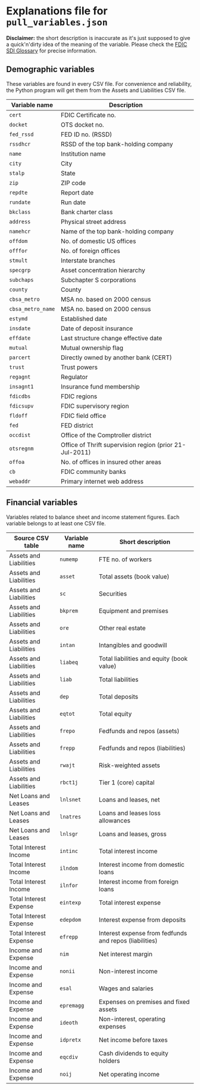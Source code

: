 # Explanations file for `pull_variables.json`

**Disclaimer:** the short description is inaccurate as it's just supposed to give a quick'n'dirty idea of the meaning of the variable.
Please check the [FDIC SDI Glossary](https://www5.fdic.gov/sdi/main.asp?formname=glossary) for precise information.


## Demographic variables

These variables are found in every CSV file.
For convenience and reliability, the Python program will get them from the Assets and Liabilities CSV file.


| Variable name     | Description |
|-------------------|-------------|
| `cert`            | FDIC Certificate no. |
| `docket`          | OTS docket no. |
| `fed_rssd`        | FED ID no. (RSSD) |
| `rssdhcr`         | RSSD of the top bank-holding company |
| `name`            | Institution name |
| `city`            | City |
| `stalp`           | State |
| `zip`             | ZIP code |
| `repdte`          | Report date |
| `rundate`         | Run date |
| `bkclass`         | Bank charter class |
| `address`         | Physical street address |
| `namehcr`         | Name of the top bank-holding company |
| `offdom`          | No. of domestic US offices |
| `offfor`          | No. of foreign offices |
| `stmult`          | Interstate branches |
| `specgrp`         | Asset concentration hierarchy |
| `subchaps`        | Subchapter S corporations |
| `county`          | County |
| `cbsa_metro`      | MSA no. based on 2000 census |
| `cbsa_metro_name` | MSA no. based on 2000 census |
| `estymd`          | Established date |
| `insdate`         | Date of deposit insurance |
| `effdate`         | Last structure change effective date |
| `mutual`          | Mutual ownership flag |
| `parcert`         | Directly owned by another bank (CERT) |
| `trust`           | Trust powers |
| `regagnt`         | Regulator |
| `insagnt1`        | Insurance fund membership |
| `fdicdbs`         | FDIC regions |
| `fdicsupv`        | FDIC supervisory region  |
| `fldoff`          | FDIC field office |
| `fed`             | FED district |
| `occdist`         | Office of the Comptroller district |
| `otsregnm`        | Office of Thrift supervision region (prior 21-Jul-2011) |
| `offoa`           | No. of offices in insured other areas |
| `cb`              | FDIC community banks |
| `webaddr`         | Primary internet web address |


## Financial variables

Variables related to balance sheet and income statement figures.
Each variable belongs to at least one CSV file.

| Source CSV table       | Variable name | Short description                                      |
|------------------------|---------------|--------------------------------------------------------|
| Assets and Liabilities | `numemp`      | FTE no. of workers                                     |
| Assets and Liabilities | `asset`       | Total assets (book value)                              |
| Assets and Liabilities | `sc`          | Securities                                             |
| Assets and Liabilities | `bkprem`      | Equipment and premises                                 |
| Assets and Liabilities | `ore`         | Other real estate                                      |
| Assets and Liabilities | `intan`       | Intangibles and goodwill                               |
| Assets and Liabilities | `liabeq`      | Total liabilities and equity (book value)              |
| Assets and Liabilities | `liab`        | Total liabilities                                      |
| Assets and Liabilities | `dep`         | Total deposits                                         |
| Assets and Liabilities | `eqtot`       | Total equity                                           |
| Assets and Liabilities | `frepo`       | Fedfunds and repos (assets)                            |
| Assets and Liabilities | `frepp`       | Fedfunds and repos (liabilities)                       |
| Assets and Liabilities | `rwajt`       | Risk-weighted assets                                   |
| Assets and Liabilities | `rbct1j`      | Tier 1 (core) capital                                  |
| Net Loans and Leases   | `lnlsnet`     | Loans and leases, net                                  |
| Net Loans and Leases   | `lnatres`     | Loans and leases loss allowances                       |
| Net Loans and Leases   | `lnlsgr`      | Loans and leases, gross                                |
| Total Interest Income  | `intinc`      | Total interest income                                  |
| Total Interest Income  | `ilndom`      | Interest income from domestic loans                    |
| Total Interest Income  | `ilnfor`      | Interest income from foreign loans                     |
| Total Interest Expense | `eintexp`     | Total interest expense                                 |
| Total Interest Expense | `edepdom`     | Interest expense from deposits                         |
| Total Interest Expense | `efrepp`      | Interest expense from fedfunds and repos (liabilities) |
| Income and Expense     | `nim`         | Net interest margin                                    |
| Income and Expense     | `nonii`       | Non-interest income                                    |
| Income and Expense     | `esal`        | Wages and salaries                                     |
| Income and Expense     | `epremagg`    | Expenses on premises and fixed assets                  |
| Income and Expense     | `ideoth`      | Non-interest, operating expenses                       |
| Income and Expense     | `idpretx`     | Net income before taxes                                |
| Income and Expense     | `eqcdiv`      | Cash dividends to equity holders                       |
| Income and Expense     | `noij`        | Net operating income                                   |
